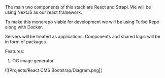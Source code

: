The main two components of this stack are React and Strapi. We will be using NextJS as our react framework.  

To make this monorepo viable for development we will be using Turbo Repo along with Docker.

Servers will be treated as applications.
Components and shared logic will be in form of packages.

Features:

1. OG image generator



![[Projects/React CMS Bootstrap/Diagram.png]]